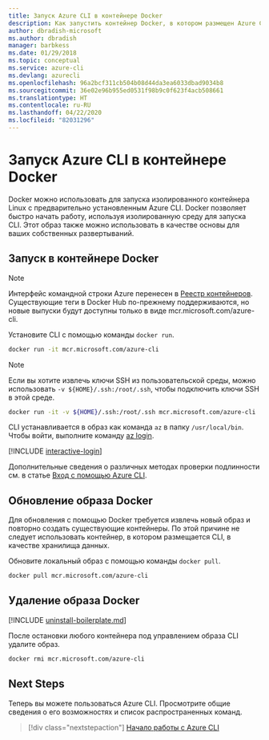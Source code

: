 ```yaml
---
title: Запуск Azure CLI в контейнере Docker
description: Как запустить контейнер Docker, в котором размещен Azure CLI
author: dbradish-microsoft
ms.author: dbradish
manager: barbkess
ms.date: 01/29/2018
ms.topic: conceptual
ms.service: azure-cli
ms.devlang: azurecli
ms.openlocfilehash: 96a2bcf311cb504b08d44da3ea6033dbad9034b8
ms.sourcegitcommit: 36e02e96b955ed0531f98b9c0f623f4acb508661
ms.translationtype: HT
ms.contentlocale: ru-RU
ms.lasthandoff: 04/22/2020
ms.locfileid: "82031296"
---
```

# <a name="run-azure-cli-in-a-docker-container"></a>Запуск Azure CLI в контейнере Docker

Docker можно использовать для запуска изолированного контейнера Linux с предварительно установленным Azure CLI. Docker позволяет быстро начать работу, используя изолированную среду для запуска CLI. Этот образ также можно использовать в качестве основы для ваших собственных развертываний.

## <a name="run-in-a-docker-container"></a>Запуск в контейнере Docker

> [!NOTE]
> Интерфейс командной строки Azure перенесен в [Реестр контейнеров](https://azure.microsoft.com/services/container-registry). Существующие теги в Docker Hub по-прежнему поддерживаются, но новые выпуски будут доступны только в виде mcr.microsoft.com/azure-cli.

Установите CLI с помощью команды `docker run`.

   ```bash
   docker run -it mcr.microsoft.com/azure-cli
   ```

> [!NOTE]
> Если вы хотите извлечь ключи SSH из пользовательской среды, можно использовать `-v ${HOME}/.ssh:/root/.ssh`, чтобы подключить ключи SSH в этой среде.
>
> ```bash
> docker run -it -v ${HOME}/.ssh:/root/.ssh mcr.microsoft.com/azure-cli
> ```

CLI устанавливается в образ как команда `az` в папку `/usr/local/bin`. Чтобы войти, выполните команду [az login](/cli/azure/reference-index#az-login).

[!INCLUDE [interactive-login](includes/interactive-login.md)]

Дополнительные сведения о различных методах проверки подлинности см. в статье [Вход с помощью Azure CLI](authenticate-azure-cli.md).

## <a name="update-docker-image"></a>Обновление образа Docker

Для обновления с помощью Docker требуется извлечь новый образ и повторно создать существующие контейнеры. По этой причине не следует использовать контейнер, в котором размещается CLI, в качестве хранилища данных.

Обновите локальный образ с помощью команды `docker pull`.

```bash
docker pull mcr.microsoft.com/azure-cli
```

## <a name="uninstall-docker-image"></a>Удаление образа Docker

[!INCLUDE [uninstall-boilerplate.md](includes/uninstall-boilerplate.md)]

После остановки любого контейнера под управлением образа CLI удалите образ.

```bash
docker rmi mcr.microsoft.com/azure-cli
```

## <a name="next-steps"></a>Next Steps

Теперь вы можете пользоваться Azure CLI. Просмотрите общие сведения о его возможностях и список распространенных команд.

> [!div class="nextstepaction"]
> [Начало работы с Azure CLI](get-started-with-azure-cli.md)

